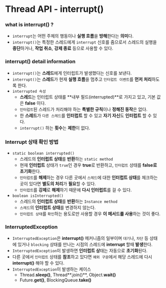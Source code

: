 # Thread API - interrupt()

### what is interrupt() ?

- `interrupt`는 어떤 주체의 행동이나 **실행 흐름**을 **방해**한다는 **의미**다.
- `interrupt()`는 특정한 스레드에게 `interrupt` 신호를 줌으로서 스레드의 실행을 **중단**하거나, **작업 취소**, **강제 종료** 등으로 사용할 수 있다.

### interrupt() detail information

- `interrupt()`는 **스레드**에게 인터럽트가 발생했다는 신호를 보낸다.
- `interrupt()`는 **스레드**가 현재 **실행 흐름**을 멈추고 `인터럽트 이벤트`를 **먼저 처리**하도록 한다.
- `interrupted 속성`
    - **스레드**는 인터럽트 상태를 **내부 필드(interrupted)**로 가지고 있고, 기본 값은 **false** 이다.
    - `인터럽트`된 스레드가 처리해야 하는 **특별한 규칙**이나 **정해진 동작**은 없다.
    - 한 **스레드**가 `다른 스레드`를 **인터럽트** 할 수 있고 **자기 자신**도 **인터럽트** 할 수 있다.
    - `interrupt()` 하는 **횟수**는 **제한**이 없다.

### Interrupt 상태 확인 방법

- `static boolean interrupted()`
    - 스레드의 **인터럽트 상태**를 **반환**하는 `static method`
    - 현재 **인터럽트** 상태가 `true`인 경우 **true**로 반환하고, `인터럽트` 상태를 **false로 초기화**한다.
    - `인터럽트`를 **해제**하는 경우 다른 곳에서 `스레드`에 대한 **인터럽트 상태**를 체크하는 곳이 있다면 **별도의 처리**가 **필요**할 수 있다.
    - `인터럽트`를 **강제**로 **해제**하기 때문에 **다시 인터럽트**를 걸 수 있다.
- `boolean isInterrupted()`
    - 스레드의 **인터럽트 상태**를 **반환**하는 `Instance method`
    - `스레드`의 **인터럽트 상태**를 변경하지 않는다.
    - `인터럽트 상태`를 `확인`하는 용도로만 사용할 경우 **이 메서드를 사용**하는 것이 좋다.

### InterruptedException

- `InterruptedException`은 **interrupt()** 메커니즘의 일부이며 `대기`나, `차단` 등 상태에 있거나 `blocking` 상태를 만나는 시점의 스레드에 **interrupt** 할때 **발생**한다.
- `InterruptedException`이 발생하면 **인터럽트 상**태는 자동으로 **초기화**된다.
- 다른 곳에서 `인터럽트` 상태를 **참조**하고 있다면 `예외 구문`에서 해당 스레드에 다시 **interrupt()** 해야 할 수 있다.
- `InterruptedException`이 발생하는 케이스
    - Thread.**sleep()**, Thread**.join()**, Object.**wait()**
    - Future.**get()**, BlockingQueue.**take()**
